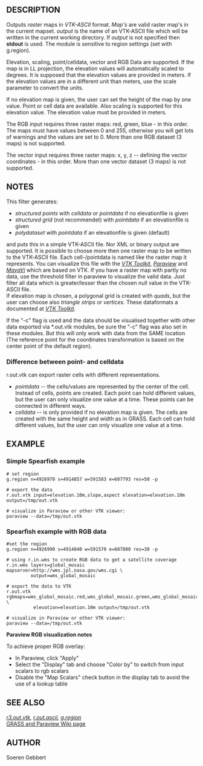 ## DESCRIPTION

Outputs *raster* maps in *VTK-ASCII* format. *Map's* are valid raster
map's in the current mapset. *output* is the name of an VTK-ASCII file
which will be written in the current working directory. If *output* is
not specified then **stdout** is used. The module is sensitive to region
settings (set with g.region).

Elevation, scaling, point/celldata, vector and RGB Data are supported.
If the map is in LL projection, the elevation values will automatically
scaled to degrees. It is supposed that the elevation values are provided
in meters. If the elevation values are in a different unit than meters,
use the scale parameter to convert the units.

If no elevation map is given, the user can set the height of the map by
one value. Point or cell data are available. Also scaling is supported
for this elevation value. The elevation value must be provided in
meters.

The RGB input requires three raster maps: red, green, blue - in this
order. The maps must have values between 0 and 255, otherwise you will
get lots of warnings and the values are set to 0. More than one RGB
dataset (3 maps) is not supported.

The vector input requires three raster maps: x, y, z -- defining the
vector coordinates - in this order. More than one vector dataset (3
maps) is not supported.

## NOTES

This filter generates:

- *structured points* with *celldata* or *pointdata* if no elevationfile
  is given
- *structured grid* (not recommendet) with *pointdata* if an
  elevationfile is given
- *polydataset* with *pointdata* if an elevationfile is given (default)

and puts this in a simple VTK-ASCII file. Nor XML or binary output are
supported. It is possible to choose more then one raster map to be
written to the VTK-ASCII file. Each cell-/pointdata is named like the
raster map it represents. You can visualize this file with the *[VTK
Toolkit](https://vtk.org/)*, *[Paraview](https://www.paraview.org/)* and
*[MayaVi](https://github.com/enthought/mayavi)* which are based on VTK.
If you have a raster map with partly no data, use the threshold filter
in paraview to visualize the valid data. Just filter all data which is
greater/lesser than the chosen null value in the VTK-ASCII file.  
If elevation map is chosen, a polygonal grid is created with *quads*,
but the user can choose also *triangle strips* or *vertices*. These
dataformats a documented at *[VTK Toolkit](https://vtk.org/)*.

If the "-c" flag is used and the data should be visualised together with
other data exported via \*.out.vtk modules, be sure the "-c" flag was
also set in these modules. But this will only work with data from the
SAME location (The reference point for the coordinates transformation is
based on the center point of the default region).

### Difference between point- and celldata

r.out.vtk can export raster cells with different representations.

- *pointdata* -- the cells/values are represented by the center of the
  cell. Instead of cells, points are created. Each point can hold
  different values, but the user can only visualize one value at a time.
  These points can be connected in different ways.
- *celldata* -- is only provided if no elevation map is given. The cells
  are created with the same height and width as in GRASS. Each cell can
  hold different values, but the user can only visualize one value at a
  time.

## EXAMPLE

### Simple Spearfish example

```shell
# set region
g.region n=4926970 s=4914857 w=591583 e=607793 res=50 -p

# export the data
r.out.vtk input=elevation.10m,slope,aspect elevation=elevation.10m output=/tmp/out.vtk

# visualize in Paraview or other VTK viewer:
paraview --data=/tmp/out.vtk
```

### Spearfish example with RGB data

```shell
#set the region
g.region n=4926990 s=4914840 w=591570 e=607800 res=30 -p

# using r.in.wms to create RGB data to get a satellite coverage
r.in.wms layers=global_mosaic mapserver=http://wms.jpl.nasa.gov/wms.cgi \
         output=wms_global_mosaic

# export the data to VTK
r.out.vtk rgbmaps=wms_global_mosaic.red,wms_global_mosaic.green,wms_global_mosaic.blue \
          elevation=elevation.10m output=/tmp/out.vtk

# visualize in Paraview or other VTK viewer:
paraview --data=/tmp/out.vtk
```

**Paraview RGB visualization notes**

To achieve proper RGB overlay:

- In Paraview, click "Apply"
- Select the "Display" tab and choose "Color by" to switch from input
  scalars to rgb scalars
- Disable the "Map Scalars" check button in the display tab to avoid the
  use of a lookup table

## SEE ALSO

*[r3.out.vtk](r3.out.vtk.md), [r.out.ascii](r.out.ascii.md),
[g.region](g.region.md)*  
[GRASS and Paraview Wiki
page](https://grasswiki.osgeo.org/wiki/GRASS_and_Paraview)

## AUTHOR

Soeren Gebbert
